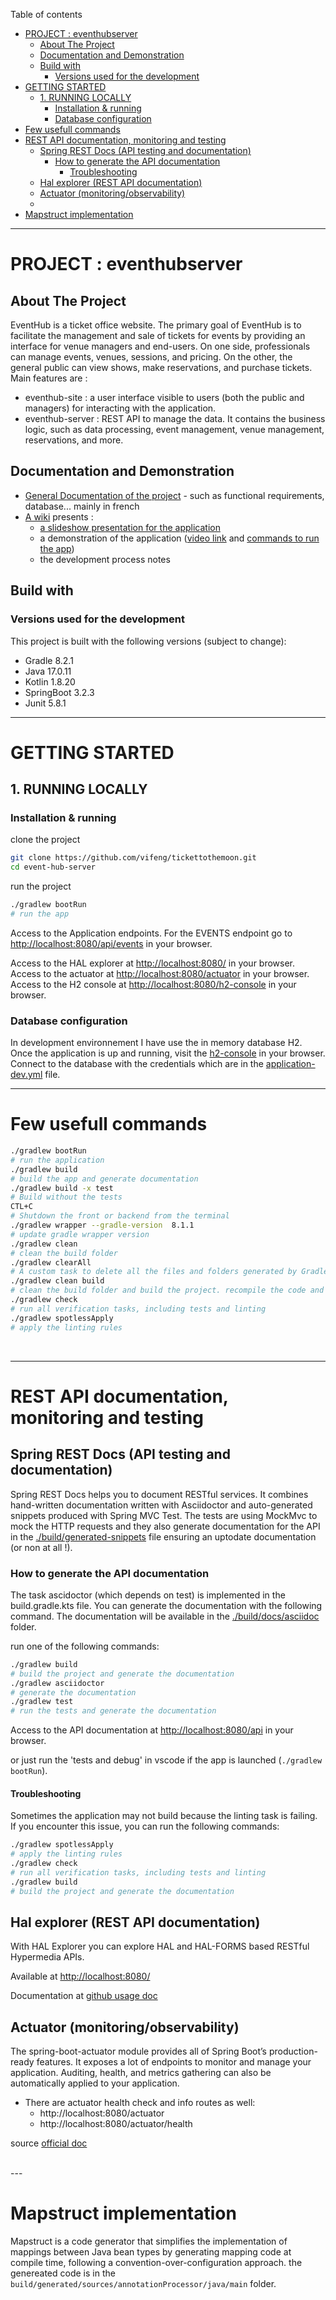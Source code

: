 Table of contents

- [PROJECT : eventhubserver](#project--eventhubserver)
  - [About The Project](#about-the-project)
  - [Documentation and Demonstration](#documentation-and-demonstration)
  - [Build with](#build-with)
    - [Versions used for the development](#versions-used-for-the-development)
- [GETTING STARTED](#getting-started)
  - [1. RUNNING LOCALLY](#1-running-locally)
    - [Installation \& running](#installation--running)
    - [Database configuration](#database-configuration)
- [Few usefull commands](#few-usefull-commands)
- [REST API documentation, monitoring and testing](#rest-api-documentation-monitoring-and-testing)
  - [Spring REST Docs (API testing and documentation)](#spring-rest-docs-api-testing-and-documentation)
    - [How to generate the API documentation](#how-to-generate-the-api-documentation)
      - [Troubleshooting](#troubleshooting)
  - [Hal explorer (REST API documentation)](#hal-explorer-rest-api-documentation)
  - [Actuator (monitoring/observability)](#actuator-monitoringobservability)
  - [](#)
- [Mapstruct implementation](#mapstruct-implementation)



---

# PROJECT : eventhubserver

## About The Project

EventHub is a ticket office website. The primary goal of EventHub is to facilitate the management and sale of tickets for events by providing an interface for venue managers and end-users. On one side, professionals can manage events, venues, sessions, and pricing. On the other, the general public can view shows, make reservations, and purchase tickets.
Main features are :

- eventhub-site : a user interface visible to users (both the public and managers) for interacting with the application.
- eventhub-server : REST API to manage the data. It contains the business logic, such as data processing, event management, venue management, reservations, and more.

## Documentation and Demonstration

- [General Documentation of the project](https://github.com/vifeng/TicketToTheMoon/tree/main/documentation) - such as functional requirements, database... mainly in french  
- [A wiki](https://github.com/vifeng/TicketToTheMoon/wiki) presents : 
  - [a slideshow presentation for the application](https://github.com/vifeng/TicketToTheMoon/wiki#:~:text=A%20slideshow%20presentation%20for%20the%20application)
  - a demonstration of the application ([video link](https://youtu.be/vzKp5uuW_zM) and [commands to run the app](https://github.com/vifeng/TicketToTheMoon/wiki#:~:text=Commands%20of%20the%20backend%20demonstration))
  - the development process notes

## Build with

### Versions used for the development

This project is built with the following versions (subject to change):
- Gradle 8.2.1
- Java 17.0.11
- Kotlin 1.8.20
- SpringBoot 3.2.3
- Junit 5.8.1

---

# GETTING STARTED

## 1. RUNNING LOCALLY

### Installation & running

clone the project

```sh
git clone https://github.com/vifeng/tickettothemoon.git
cd event-hub-server
```

run the project
```sh
./gradlew bootRun
# run the app
```

Access to the Application endpoints. For the EVENTS endpoint go to [http://localhost:8080/api/events](http://localhost:8080/api/events) in your browser.

Access to the HAL explorer at [http://localhost:8080/](http://localhost:8080/) in your browser.
Access to the actuator at [http://localhost:8080/actuator](http://localhost:8080/manage/actuator) in your browser.
Access to the H2 console at [http://localhost:8080/h2-console](http://localhost:8080/h2-console) in your browser. 

### Database configuration

In development environnement I have use the in memory database H2. Once the application is up and running, visit the [h2-console](http://localhost:8080/h2-console) in your browser.
Connect to the database with the credentials which are in the [application-dev.yml](src/main/resources/application-dev.yml) file.
</br>

---
# Few usefull commands

```sh
./gradlew bootRun
# run the application
./gradlew build
# build the app and generate documentation
./gradlew build -x test
# Build without the tests
CTL+C
# Shutdown the front or backend from the terminal
./gradlew wrapper --gradle-version  8.1.1
# update gradle wrapper version
./gradlew clean
# clean the build folder
./gradlew clearAll
# A custom task to delete all the files and folders generated by Gradle
./gradlew clean build
# clean the build folder and build the project. recompile the code and execute the Test.
./gradlew check
# run all verification tasks, including tests and linting
./gradlew spotlessApply
# apply the linting rules
```

<br>

---

# REST API documentation, monitoring and testing

## Spring REST Docs (API testing and documentation)

Spring REST Docs helps you to document RESTful services. It combines hand-written documentation written with Asciidoctor and auto-generated snippets produced with Spring MVC Test. The tests are using MockMvc to mock the HTTP requests and they also generate documentation for the API in the [./build/generated-snippets](./build/generated-snippets) file ensuring an uptodate documentation (or non at all !).

### How to generate the API documentation

The task ascidoctor (which depends on test) is implemented in the build.gradle.kts file. You can generate the documentation with the following command. The documentation will be available in the [./build/docs/asciidoc](./build/docs/asciidoc) folder.

run one of the following commands:
```sh
./gradlew build
# build the project and generate the documentation
./gradlew asciidoctor
# generate the documentation
./gradlew test
# run the tests and generate the documentation
```
Access to the API documentation at [http://localhost:8080/api](http://localhost:8080/api) in your browser.

or just run the 'tests and debug' in vscode if the app is launched (`./gradlew bootRun`).

#### Troubleshooting

Sometimes the application may not build because the linting task is failing. 
If you encounter this issue, you can run the following commands:

```sh
./gradlew spotlessApply
# apply the linting rules
./gradlew check
# run all verification tasks, including tests and linting
./gradlew build
# build the project and generate the documentation
```
## Hal explorer (REST API documentation)

With HAL Explorer you can explore HAL and HAL-FORMS based RESTful Hypermedia APIs.

Available at [http://localhost:8080/](http://localhost:8080/)

Documentation at [github usage doc](https://toedter.github.io/hal-explorer/release/reference-doc/#usage)

## Actuator (monitoring/observability)

The spring-boot-actuator module provides all of Spring Boot’s production-ready features. It exposes a lot of endpoints to monitor and manage your application. Auditing, health, and metrics gathering can also be automatically applied to your application.

- There are actuator health check and info routes as well:
  - http://localhost:8080/actuator
  - http://localhost:8080/actuator/health

source [official doc](https://docs.spring.io/spring-boot/docs/current/reference/html/actuator.html)

<br>
---

# Mapstruct implementation

Mapstruct is a code generator that simplifies the implementation of mappings between Java bean types by generating mapping code at compile time, following a convention-over-configuration approach.
the genereated code is in the `build/generated/sources/annotationProcessor/java/main` folder.

<br>
